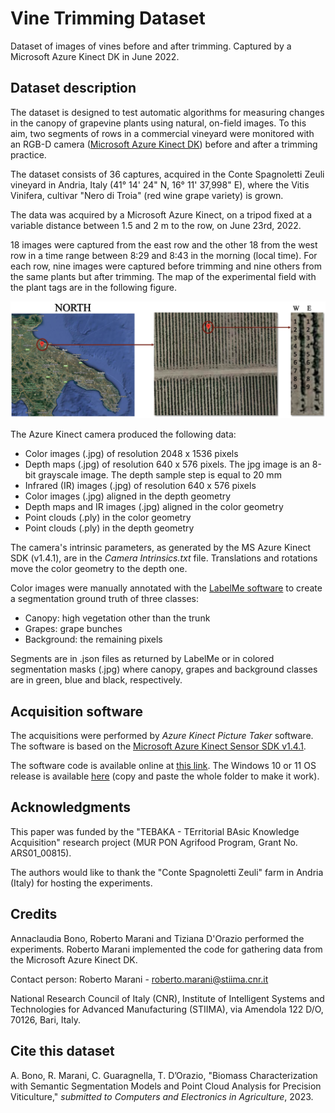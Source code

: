 # Vine Trimming Dataset
Dataset of images of vines before and after trimming. Captured by a Microsoft Azure Kinect DK in June 2022.

## Dataset description

The dataset is designed to test automatic algorithms for measuring changes in the canopy of grapevine plants using natural, on-field images. To this aim, two segments of rows in a commercial vineyard were monitored with an RGB-D camera ([Microsoft Azure Kinect DK](https://azure.microsoft.com/en-us/products/kinect-dk/)) before and after a trimming practice.

The dataset consists of 36 captures, acquired in the Conte Spagnoletti Zeuli vineyard in Andria, Italy (41° 14' 24" N, 16° 11' 37,998" E), where the Vitis Vinifera, cultivar "Nero di Troia" (red wine grape variety) is grown. 

The data was acquired by a Microsoft Azure Kinect, on a tripod fixed at a variable distance between 1.5 and 2 m to the row, on June 23rd, 2022. 

18 images were captured from the east row and the other 18 from the west row in a time range between 8:29 and 8:43 in the morning (local time). For each row, nine images were captured before trimming and nine others from the same plants but after trimming. The map of the experimental field with the plant tags are in the following figure.

![Experimental field](/MAP.png "Experimental field in Andria, Italy")

The Azure Kinect camera produced the following data:
- Color images (.jpg) of resolution 2048 x 1536 pixels
- Depth maps (.jpg) of resolution 640 x 576 pixels. The jpg image is an 8-bit grayscale image. The depth sample step is equal to 20 mm
- Infrared (IR) images (.jpg) of resolution 640 x 576 pixels
- Color images (.jpg) aligned in the depth geometry
- Depth maps and IR images (.jpg) aligned in the color geometry
- Point clouds (.ply) in the color geometry
- Point clouds (.ply) in the depth geometry

The camera's intrinsic parameters, as generated by the MS Azure Kinect SDK (v1.4.1), are in the *Camera Intrinsics.txt* file. Translations and rotations move the color geometry to the depth one.

Color images were manually annotated with the [LabelMe software](https://github.com/wkentaro/labelme) to create a segmentation ground truth of three classes:

- Canopy: high vegetation other than the trunk
- Grapes: grape bunches
- Background: the remaining pixels

Segments are in .json files as returned by LabelMe or in colored segmentation masks (.jpg) where canopy, grapes and background classes are in green, blue and black, respectively.

## Acquisition software

The acquisitions were performed by *Azure Kinect Picture Taker* software. The software is based on the [Microsoft Azure Kinect Sensor SDK v1.4.1](https://learn.microsoft.com/en-us/azure/kinect-dk/sensor-sdk-download).

The software code is available online at [this link](https://gitlab.com/roberto.marani/azure-kinect-picture-taker/). The Windows 10 or 11 OS release is available [here](https://gitlab.com/roberto.marani/azure-kinect-picture-taker/-/tree/main/Release) (copy and paste the whole folder to make it work).

## Acknowledgments
This paper was funded by the "TEBAKA - TErritorial BAsic Knowledge Acquisition" research project (MUR PON Agrifood Program, Grant No. ARS01\_00815). 

The authors would like to thank the "Conte Spagnoletti Zeuli" farm in Andria (Italy) for hosting the experiments.

## Credits

Annaclaudia Bono, Roberto Marani and Tiziana D'Orazio performed the experiments. Roberto Marani implemented the code for gathering data from the Microsoft Azure Kinect DK.

Contact person: Roberto Marani - [roberto.marani@stiima.cnr.it](mailto:roberto.marani@stiima.cnr.it)

National Research Council of Italy (CNR), Institute of Intelligent Systems and Technologies for Advanced Manufacturing (STIIMA), via Amendola 122 D/O, 70126, Bari, Italy.


## Cite this dataset

A. Bono, R. Marani, C. Guaragnella, T. D’Orazio, "Biomass Characterization with Semantic Segmentation Models and Point Cloud Analysis for Precision Viticulture," *submitted to Computers and Electronics in Agriculture*, 2023.
